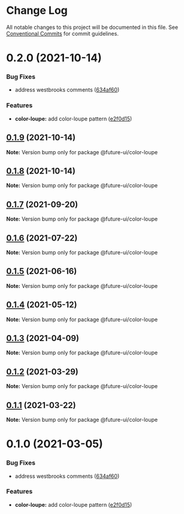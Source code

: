 # Change Log

All notable changes to this project will be documented in this file.
See [Conventional Commits](https://conventionalcommits.org) for commit guidelines.

# 0.2.0 (2021-10-14)


### Bug Fixes

* address westbrooks comments ([634af60](https://github.com/adobe/spectrum-web-components/commit/634af60f88b0c998b30697dfbd13c9c466ed539d))


### Features

* **color-loupe:** add color-loupe pattern ([e2f0d15](https://github.com/adobe/spectrum-web-components/commit/e2f0d159714cc7998f15d9913b38128486f8b7fb))





## [0.1.9](https://github.com/adobe/spectrum-web-components/compare/@future-ui/color-loupe@0.1.7...@future-ui/color-loupe@0.1.9) (2021-10-14)

**Note:** Version bump only for package @future-ui/color-loupe

## [0.1.8](https://github.com/adobe/spectrum-web-components/compare/@future-ui/color-loupe@0.1.7...@future-ui/color-loupe@0.1.8) (2021-10-14)

**Note:** Version bump only for package @future-ui/color-loupe

## [0.1.7](https://github.com/adobe/spectrum-web-components/compare/@future-ui/color-loupe@0.1.6...@future-ui/color-loupe@0.1.7) (2021-09-20)

**Note:** Version bump only for package @future-ui/color-loupe

## [0.1.6](https://github.com/adobe/spectrum-web-components/compare/@future-ui/color-loupe@0.1.5...@future-ui/color-loupe@0.1.6) (2021-07-22)

**Note:** Version bump only for package @future-ui/color-loupe

## [0.1.5](https://github.com/adobe/spectrum-web-components/compare/@future-ui/color-loupe@0.1.4...@future-ui/color-loupe@0.1.5) (2021-06-16)

**Note:** Version bump only for package @future-ui/color-loupe

## [0.1.4](https://github.com/adobe/spectrum-web-components/compare/@future-ui/color-loupe@0.1.3...@future-ui/color-loupe@0.1.4) (2021-05-12)

**Note:** Version bump only for package @future-ui/color-loupe

## [0.1.3](https://github.com/adobe/spectrum-web-components/compare/@future-ui/color-loupe@0.1.2...@future-ui/color-loupe@0.1.3) (2021-04-09)

**Note:** Version bump only for package @future-ui/color-loupe

## [0.1.2](https://github.com/adobe/spectrum-web-components/compare/@future-ui/color-loupe@0.1.1...@future-ui/color-loupe@0.1.2) (2021-03-29)

**Note:** Version bump only for package @future-ui/color-loupe

## [0.1.1](https://github.com/adobe/spectrum-web-components/compare/@future-ui/color-loupe@0.1.0...@future-ui/color-loupe@0.1.1) (2021-03-22)

**Note:** Version bump only for package @future-ui/color-loupe

# 0.1.0 (2021-03-05)

### Bug Fixes

-   address westbrooks comments ([634af60](https://github.com/adobe/spectrum-web-components/commit/634af60f88b0c998b30697dfbd13c9c466ed539d))

### Features

-   **color-loupe:** add color-loupe pattern ([e2f0d15](https://github.com/adobe/spectrum-web-components/commit/e2f0d159714cc7998f15d9913b38128486f8b7fb))
